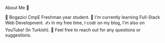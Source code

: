 About Me 👋

📕  Bogazici CmpE Freshman year student.
🌱  I'm currently learning Full-Stack Web Development.
✍️  In my free time, I codr on my blog, I'm also on YouTube! (In Turkish).
💬  Feel free to reach out for any questions or suggestions.

